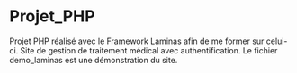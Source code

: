 # Projet_PHP

Projet PHP réalisé avec le Framework Laminas afin de me former sur celui-ci.
Site de gestion de traitement médical avec authentification.
Le fichier demo_laminas est une démonstration du site.
